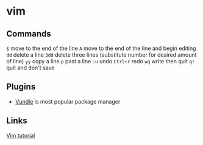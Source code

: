 # vim

## Commands
`$` move to the end of the line
`A` move to the end of the line and begin editing
`dd` delete a line
`3dd` delete three lines (substitute number for desired amount of line)
`yy` copy a line
`p` past a line
`:u` undo
`Ctrl+r` redo
`wq` write then quit
`q!` quit and don't save

## Plugins
- [Vundle](https://github.com/VundleVim/Vundle.vim) is most popular package manager

## Links
[Vim tutorial](https://www.openvim.com)


